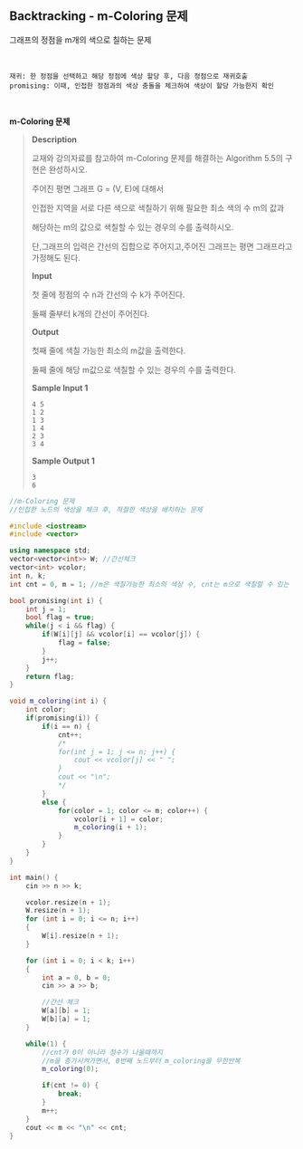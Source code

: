 ## Backtracking - m-Coloring 문제

그래프의 정점을 m개의 색으로 칠하는 문제

<br>

``````
재귀: 한 정점을 선택하고 해당 정점에 색상 할당 후, 다음 정점으로 재귀호출 
promising: 이때, 인접한 정점과의 색상 충돌을 체크하여 색상이 할당 가능한지 확인
``````

<br>

**m-Coloring 문제**

> **Description**
>
> 교재와 강의자료를 참고하여 m-Coloring 문제를 해결하는 Algorithm 5.5의 구현은 완성하시오.
>
> 주어진 평면 그래프 G = (V, E)에 대해서
>
> 인접한 지역을 서로 다른 색으로 색칠하기 위해 필요한 최소 색의 수 m의 값과
>
> 해당하는 m의 값으로 색칠할 수 있는 경우의 수를 출력하시오.
>
> 단,그래프의 입력은 간선의 집합으로 주어지고,주어진 그래프는 평면 그래프라고 가정해도 된다.
>
> **Input**
>
> 첫 줄에 정점의 수 n과 간선의 수 k가 주어진다.
>
> 둘째 줄부터 k개의 간선이 주어진다.
>
> **Output**
>
> 첫째 줄에 색칠 가능한 최소의 m값을 출력한다.
>
> 둘째 줄에 해당 m값으로 색칠할 수 있는 경우의 수를 출력한다.
>
> **Sample Input 1**
>
> ```
> 4 5
> 1 2
> 1 3
> 1 4
> 2 3
> 3 4
> ```
>
> **Sample Output 1**
>
> ```
> 3
> 6
> ```

```cpp
//m-Coloring 문제
//인접한 노드의 색상을 체크 후, 적절한 색상을 배치하는 문제

#include <iostream>
#include <vector>

using namespace std;
vector<vector<int>> W; //간선체크
vector<int> vcolor;
int n, k;
int cnt = 0, m = 1; //m은 색칠가능한 최소의 색상 수, cnt는 m으로 색칠할 수 있는 경우의 수

bool promising(int i) {
    int j = 1;
    bool flag = true;
    while(j < i && flag) {
        if(W[i][j] && vcolor[i] == vcolor[j]) {
            flag = false;
        }
        j++;
    }
    return flag;
}

void m_coloring(int i) {
    int color;
    if(promising(i)) {
        if(i == n) {
            cnt++;
            /*
            for(int j = 1; j <= n; j++) {
                cout << vcolor[j] << " ";
            }
            cout << "\n";
            */
        }
        else {
            for(color = 1; color <= m; color++) {
                vcolor[i + 1] = color;
                m_coloring(i + 1);
            }
        }
    }
}

int main() {
    cin >> n >> k;

    vcolor.resize(n + 1);
    W.resize(n + 1);
    for (int i = 0; i <= n; i++)
    {
        W[i].resize(n + 1);
    }

    for (int i = 0; i < k; i++)
    {
        int a = 0, b = 0;
        cin >> a >> b;

        //간선 체크
        W[a][b] = 1;
        W[b][a] = 1;
    }

    while(1) {
        //cnt가 0이 아니라 정수가 나올때까지
        //m을 증가시켜가면서, 0번째 노드부터 m_coloring을 무한반복
        m_coloring(0);

        if(cnt != 0) {
            break;
        }
        m++;
    }
    cout << m << "\n" << cnt;
}
```

